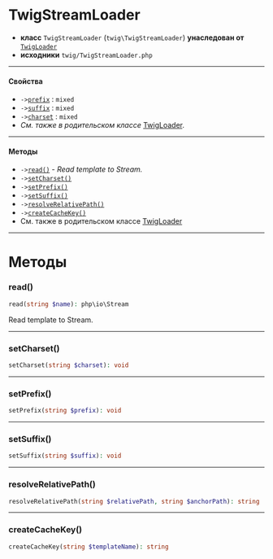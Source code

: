 # TwigStreamLoader

- **класс** `TwigStreamLoader` (`twig\TwigStreamLoader`) **унаследован от** [`TwigLoader`](https://github.com/jphp-group/twig/blob/master/api-docs/classes/twig/TwigLoader.ru.md)
- **исходники** `twig/TwigStreamLoader.php`

---

#### Свойства

- `->`[`prefix`](#prop-prefix) : `mixed`
- `->`[`suffix`](#prop-suffix) : `mixed`
- `->`[`charset`](#prop-charset) : `mixed`
- *См. также в родительском классе* [TwigLoader](https://github.com/jphp-group/twig/blob/master/api-docs/classes/twig/TwigLoader.ru.md).

---

#### Методы

- `->`[`read()`](#method-read) - _Read template to Stream._
- `->`[`setCharset()`](#method-setcharset)
- `->`[`setPrefix()`](#method-setprefix)
- `->`[`setSuffix()`](#method-setsuffix)
- `->`[`resolveRelativePath()`](#method-resolverelativepath)
- `->`[`createCacheKey()`](#method-createcachekey)
- См. также в родительском классе [TwigLoader](https://github.com/jphp-group/twig/blob/master/api-docs/classes/twig/TwigLoader.ru.md)

---
# Методы

<a name="method-read"></a>

### read()
```php
read(string $name): php\io\Stream
```
Read template to Stream.

---

<a name="method-setcharset"></a>

### setCharset()
```php
setCharset(string $charset): void
```

---

<a name="method-setprefix"></a>

### setPrefix()
```php
setPrefix(string $prefix): void
```

---

<a name="method-setsuffix"></a>

### setSuffix()
```php
setSuffix(string $suffix): void
```

---

<a name="method-resolverelativepath"></a>

### resolveRelativePath()
```php
resolveRelativePath(string $relativePath, string $anchorPath): string
```

---

<a name="method-createcachekey"></a>

### createCacheKey()
```php
createCacheKey(string $templateName): string
```